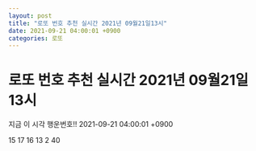 ```yaml
---
layout: post
title: "로또 번호 추천 실시간 2021년 09월21일13시"
date: 2021-09-21 04:00:01 +0900
categories: 로또
---
```


# 로또 번호 추천 실시간 2021년 09월21일13시

지금 이 시각 행운번호!! 2021-09-21 04:00:01 +0900

 15  17  16  13  2  40 

